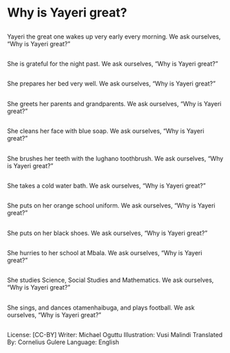 # Why is Yayeri great?

##
Yayeri the great one
wakes up very early
every morning.
We ask ourselves, “Why
is Yayeri great?”

##
She is grateful for the
night past.
We ask ourselves, “Why
is Yayeri great?”

##
She prepares her bed
very well.
We ask ourselves, “Why
is Yayeri great?”

##
She greets her parents
and grandparents.
We ask ourselves, “Why
is Yayeri great?”

##
She cleans her face
with blue soap.
We ask ourselves, “Why
is Yayeri great?”

##
She brushes her teeth
with the lughano
toothbrush.
We ask ourselves, “Why
is Yayeri great?”

##
She takes a cold water
bath.
We ask ourselves, “Why
is Yayeri great?”

##
She puts on her orange
school uniform.
We ask ourselves, “Why
is Yayeri great?”

##
She puts on her black
shoes.
We ask ourselves, “Why
is Yayeri great?”

##
She hurries to her
school at Mbala.
We ask ourselves, “Why
is Yayeri great?”

##
She studies Science,
Social Studies and
Mathematics.
We ask ourselves, “Why
is Yayeri great?”

##
She sings, and dances
otamenhaibuga, and
plays football.
We ask ourselves, “Why
is Yayeri great?”

##
License: [CC-BY]
Writer: Michael Oguttu
Illustration: Vusi Malindi
Translated By: Cornelius Gulere
Language: English
